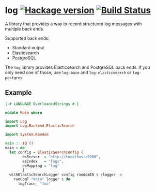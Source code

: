 # log [![Hackage version](https://img.shields.io/hackage/v/log.svg?label=Hackage)](https://hackage.haskell.org/package/log) [![Build Status](https://secure.travis-ci.org/scrive/log.svg?branch=master)](http://travis-ci.org/scrive/log)

A library that provides a way to record structured log messages with
multiple back ends.

Supported back ends:

* Standard output
* Elasticsearch
* PostgreSQL

The `log` library provides Elasticsearch and PostgreSQL back ends. If
you only need one of those, use `log-base` and `log-elasticsearch` or
`log-postgres`.

## Example

```haskell
{-# LANGUAGE OverloadedStrings #-}

module Main where

import Log
import Log.Backend.ElasticSearch

import System.Random

main :: IO ()
main = do
  let config = ElasticSearchConfig {
        esServer  = "http://localhost:9200",
        esIndex   = "logs",
        esMapping = "log"
        }
  withElasticSearchLogger config randomIO $ \logger ->
    runLogT "main" logger $ do
      logTrace_ "foo"
```
